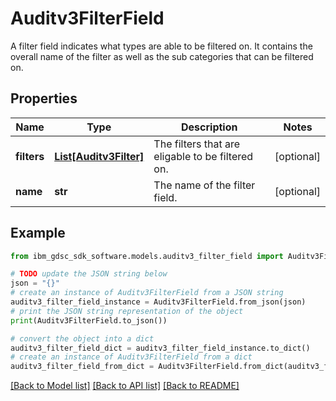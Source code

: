 # Auditv3FilterField

A filter field indicates what types are able to be filtered on. It contains the overall name of the filter as well as the sub categories that can be filtered on.

## Properties

Name | Type | Description | Notes
------------ | ------------- | ------------- | -------------
**filters** | [**List[Auditv3Filter]**](Auditv3Filter.md) | The filters that are eligable to be filtered on. | [optional] 
**name** | **str** | The name of the filter field. | [optional] 

## Example

```python
from ibm_gdsc_sdk_software.models.auditv3_filter_field import Auditv3FilterField

# TODO update the JSON string below
json = "{}"
# create an instance of Auditv3FilterField from a JSON string
auditv3_filter_field_instance = Auditv3FilterField.from_json(json)
# print the JSON string representation of the object
print(Auditv3FilterField.to_json())

# convert the object into a dict
auditv3_filter_field_dict = auditv3_filter_field_instance.to_dict()
# create an instance of Auditv3FilterField from a dict
auditv3_filter_field_from_dict = Auditv3FilterField.from_dict(auditv3_filter_field_dict)
```
[[Back to Model list]](../README.md#documentation-for-models) [[Back to API list]](../README.md#documentation-for-api-endpoints) [[Back to README]](../README.md)


